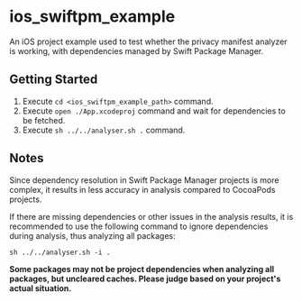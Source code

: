 # ios_swiftpm_example

An iOS project example used to test whether the privacy manifest analyzer is working, with dependencies managed by Swift Package Manager.

## Getting Started

1. Execute `cd <ios_swiftpm_example_path>` command.
2. Execute `open ./App.xcodeproj` command and wait for dependencies to be fetched.
3. Execute `sh ../../analyser.sh .` command.

## Notes

Since dependency resolution in Swift Package Manager projects is more complex, it results in less accuracy in analysis compared to CocoaPods projects.

If there are missing dependencies or other issues in the analysis results, it is recommended to use the following command to ignore dependencies during analysis, thus analyzing all packages:

```shell
sh ../../analyser.sh -i .
```

**Some packages may not be project dependencies when analyzing all packages, but uncleared caches. Please judge based on your project's actual situation.**
